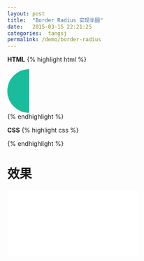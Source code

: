 ```yaml
---
layout: post
title:  "Border Radius 实现半圆"
date:   2015-03-15 22:21:25
categories:  tangsj
permalink: /demo/border-radius
---
```


**HTML**
{% highlight html %}
<div class="left-radius"></div>
{% endhighlight %}

**CSS**
{% highlight css %}
<style>
  .left-radius{
    width: 50px;
    height: 100px;
    background-color: #1BBC9B;
    border-top-left-radius: 100px;
    border-bottom-left-radius: 100px;
  }
</style>
{% endhighlight %}

效果
=============
<iframe src="/iframes/border-radius" frameborder="0"></iframe>